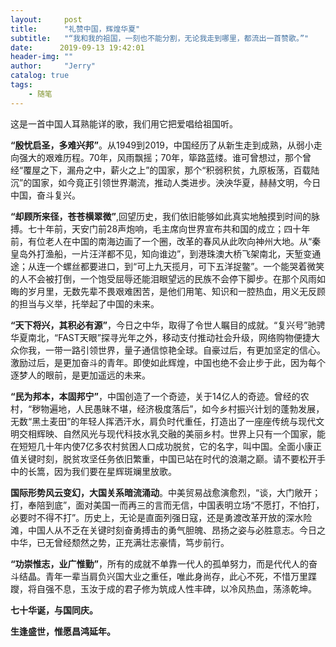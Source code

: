 ```yaml
---
layout:     post
title:      "礼赞中国，辉煌华夏"
subtitle:   "“我和我的祖国，一刻也不能分割，无论我走到哪里，都流出一首赞歌。”"
date:      2019-09-13 19:42:01
header-img: ""
author:     "Jerry"
catalog: true
tags:
    - 随笔
---
```

这是一首中国人耳熟能详的歌，我们用它把爱唱给祖国听。

**“殷忧启圣，多难兴邦”**。从1949到2019，中国经历了从新生走到成熟，从弱小走向强大的艰难历程。70年，风雨飘摇；70年，筚路蓝缕。谁可曾想过，那个曾经“覆屋之下，漏舟之中，薪火之上”的国家，那个“积弱积贫，九原板荡，百载陆沉”的国家，如今竟正引领世界潮流，推动人类进步。泱泱华夏，赫赫文明，今日中国，奋斗复兴。

**“却顾所来径，苍苍横翠微”**,回望历史，我们依旧能够如此真实地触摸到时间的脉搏。七十年前，天安门前28声炮响，毛主席向世界宣布共和国的成立；四十年前，有位老人在中国的南海边画了一个圈，改革的春风从此吹向神州大地。从“秦皇岛外打渔船，一片汪洋都不见，知向谁边”，到港珠澳大桥飞架南北，天堑变通途；从连一个螺丝都要进口，到“可上九天揽月，可下五洋捉鳖”。一个能哭着微笑的人不会被打倒，一个饱受屈辱还能泪眼望远的民族不会停下脚步。在那个风雨如晦的岁月里，无数先辈不畏艰难困苦，是他们用笔、知识和一腔热血，用义无反顾的担当与义举，托举起了中国的未来。

**“天下将兴，其积必有源”**，今日之中华，取得了令世人瞩目的成就。“复兴号”驰骋华夏南北，“FAST天眼”探寻光年之外，移动支付推动社会升级，网络购物便捷大众你我，一带一路引领世界，量子通信惊艳全球。自豪过后，有更加坚定的信心。激励过后，是更加奋斗的青年。即使如此辉煌，中国也绝不会止步于此，因为每个逐梦人的眼前，是更加遥远的未来。

**“民为邦本，本固邦宁”**，中国创造了一个奇迹，关于14亿人的奇迹。曾经的农村，“秽物遍地，人民愚昧不堪，经济极度落后”，如今乡村振兴计划的蓬勃发展，无数“黑土麦田”的年轻人挥洒汗水，肩负时代重任，打造出了一座座传统与现代文明交相辉映、自然风光与现代科技水乳交融的美丽乡村。世界上只有一个国家，能在短短几十年内使7亿多农村贫困人口成功脱贫，它的名字，叫中国。全面小康正值关键时刻，脱贫攻坚任务依旧繁重，中国已站在时代的浪潮之巅。请不要松开手中的长篙，因为我们要在星辉斑斓里放歌。

**国际形势风云变幻，大国关系暗流涌动**。中美贸易战愈演愈烈，“谈，大门敞开；打，奉陪到底”，面对美国一而再三的言而无信，中国表明立场“不愿打，不怕打，必要时不得不打”。历史上，无论是直面列强日寇，还是勇渡改革开放的深水险滩，中国人从不乏在关键时刻奋勇搏击的勇气胆魄、昂扬之姿与必胜意志。今日之中华，已无曾经颓然之势，正充满壮志豪情，笃步前行。

**“功崇惟志，业广惟勤”**，所有的成就不单靠一代人的孤单努力，而是代代人的奋斗结晶。青年一辈当肩负兴国大业之重任，唯此身尚存，此心不死，不惜万里蹀躞，将自强不息，玉汝于成的君子修为筑成人性丰碑，以冷风热血，荡涤乾坤。

**七十华诞，与国同庆。**

**生逢盛世，惟愿昌鸿延年。**